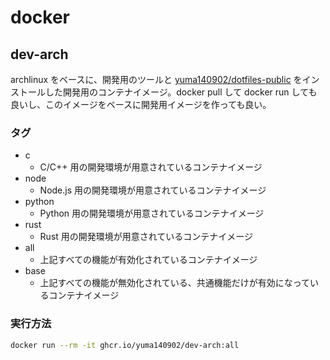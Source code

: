 # docker

## dev-arch

archlinux をベースに、開発用のツールと [yuma140902/dotfiles-public](https://github.com/yuma140902/dotfiles-public) をインストールした開発用のコンテナイメージ。docker pull して docker run しても良いし、このイメージをベースに開発用イメージを作っても良い。

### タグ

- c
	- C/C++ 用の開発環境が用意されているコンテナイメージ
- node
	- Node.js 用の開発環境が用意されているコンテナイメージ
- python
	- Python 用の開発環境が用意されているコンテナイメージ
- rust
	- Rust 用の開発環境が用意されているコンテナイメージ
- all
	- 上記すべての機能が有効化されているコンテナイメージ
- base
	- 上記すべての機能が無効化されている、共通機能だけが有効になっているコンテナイメージ

### 実行方法

```sh
docker run --rm -it ghcr.io/yuma140902/dev-arch:all
```
